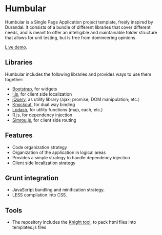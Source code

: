 # Humbular
Humbular is a Single Page Application project template, freely inspired by Durandal.
It consists of a bundle of different libraries that cover different needs,
and is meant to offer an intelligible and maintainable folder structure that allows for unit testing, but is free from domineering opinions.

[Live demo](http://ugrose.com/content/demos/humbular/index.html#/).

## Libraries
Humbular includes the following libraries and provides ways to use them together:

* [Bootstrap](http://getbootstrap.com/), for widgets
* [I.js](https://github.com/RobertoPrevato/I.js), for client side localization
* [jQuery](https://jquery.com/), as utility library (ajax; promise; DOM manipulation; etc.)
* [Knockout](http://knockoutjs.com/), for dual way binding
* [Lodash](https://lodash.com/), for utility functions (map, each, etc.)
* [R.js](https://github.com/RobertoPrevato/R.js), for dependency injection
* [Simrou.js](https://github.com/buero-fuer-ideen/Simrou), for client side routing

## Features
* Code organization strategy
* Organization of the application in logical areas
* Provides a simple strategy to handle dependency injection
* Client side localization strategy

## Grunt integration
* JavaScript bundling and minification strategy.
* LESS compilation into CSS.

## Tools
* The repository includes the [Knight tool](https://github.com/RobertoPrevato/Knight), to pack html files into templates.js files

